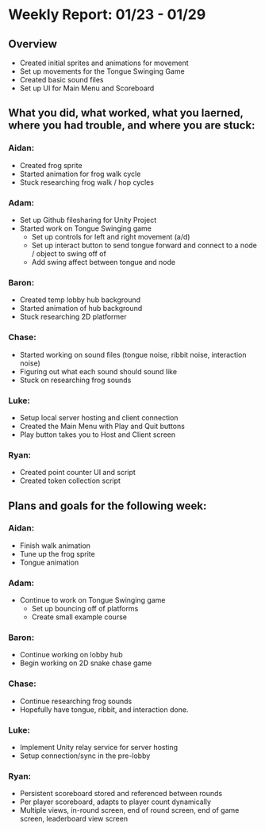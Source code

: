 # Weekly Report: 01/23 - 01/29

## Overview
- Created initial sprites and animations for movement
- Set up movements for the Tongue Swinging Game
- Created basic sound files
- Set up UI for Main Menu and Scoreboard

## What you did, what worked, what you laerned, where you had trouble, and where you are stuck:
### Aidan: 
- Created frog sprite 
- Started animation for frog walk cycle 
- Stuck researching frog walk / hop cycles
### Adam:
- Set up Github filesharing for Unity Project
- Started work on Tongue Swinging game
    - Set up controls for left and right movement (a/d)
    - Set up interact button to send tongue forward and connect to a node / object to swing off of
    - Add swing affect between tongue and node
### Baron:
- Created temp lobby hub background
- Started animation of hub background
- Stuck researching 2D platformer
### Chase:
- Started working on sound files (tongue noise, ribbit noise, interaction noise)
- Figuring out what each sound should sound like
- Stuck on researching frog sounds
### Luke:
- Setup local server hosting and client connection
- Created the Main Menu with Play and Quit buttons
- Play button takes you to Host and Client screen
### Ryan:
- Created point counter UI and script
- Created token collection script


## Plans and goals for the following week:
### Aidan:
- Finish walk animation 
- Tune up the frog sprite
- Tongue animation
### Adam:
- Continue to work on Tongue Swinging game
    - Set up bouncing off of platforms
    - Create small example course
### Baron:
- Continue working on lobby hub
- Begin working on 2D snake chase game
### Chase:
- Continue researching frog sounds
- Hopefully have tongue, ribbit, and interaction done.
### Luke:
- Implement Unity relay service for server hosting 
- Setup connection/sync in the pre-lobby
### Ryan:
- Persistent scoreboard stored and referenced between rounds
- Per player scoreboard, adapts to player count dynamically
- Multiple views, in-round screen, end of round screen, end of game screen, leaderboard view screen
